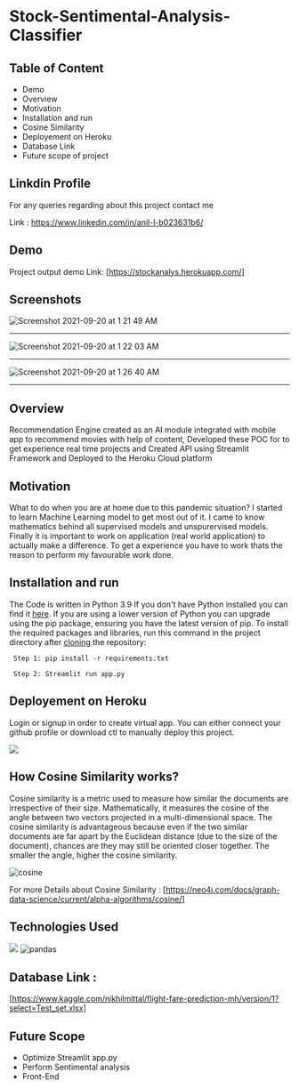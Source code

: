 # Stock-Sentimental-Analysis-Classifier

## Table of Content
  * Demo
  * Overview
  * Motivation
  * Installation and run 
  * Cosine Similarity
  * Deployement on Heroku
  * Database Link
  * Future scope of project
  


## Linkdin Profile
For any queries regarding about this project contact me

Link : https://www.linkedin.com/in/anil-l-b023631b6/

## Demo
Project output demo Link: [https://stockanalys.herokuapp.com/]

## Screenshots

![Screenshot 2021-09-20 at 1 21 49 AM](https://user-images.githubusercontent.com/71332138/134139635-1ff23997-e557-4fe2-9d65-af098e9e12bd.png)

--------------------------------------------------------------------------------------------------------------------------------------------------------------------

![Screenshot 2021-09-20 at 1 22 03 AM](https://user-images.githubusercontent.com/71332138/134139644-3e155819-9105-4e8f-85dd-691d4342541c.png)

--------------------------------------------------------------------------------------------------------------------------------------------------------------------

![Screenshot 2021-09-20 at 1 26 40 AM](https://user-images.githubusercontent.com/71332138/134139661-1b29c50d-d7ad-46dc-8fca-3d1107c34896.png)

--------------------------------------------------------------------------------------------------------------------------------------------------------------------

## Overview
Recommendation Engine created as an AI module integrated with mobile app to recommend movies with help of content, Developed these POC for to get experience real time projects and Created API using Streamlit Framework and Deployed to the Heroku Cloud platform

## Motivation
What to do when you are at home due to this pandemic situation? I started to learn Machine Learning model to get most out of it. I came to know mathematics behind all supervised models and unspurervised models. Finally it is important to work on application (real world application) to actually make a difference. To get a experience you have to work thats the reason to perform my favourable work done.

## Installation and run
The Code is written in Python 3.9 If you don't have Python installed you can find it [here](https://www.python.org/downloads/). If you are using a lower version of Python you can upgrade using the pip package, ensuring you have the latest version of pip. To install the required packages and libraries, run this command in the project directory after [cloning](https://www.howtogeek.com/451360/how-to-clone-a-github-repository/) the repository:

     Step 1: pip install -r requirements.txt
     
     Step 2: Streamlit run app.py

## Deployement on Heroku
Login or signup in order to create virtual app. You can either connect your github profile or download ctl to manually deploy this project.

[![](https://i.imgur.com/dKmlpqX.png)](https://heroku.com)

## How Cosine Similarity works?

Cosine similarity is a metric used to measure how similar the documents are irrespective of their size. Mathematically, it measures the cosine of the angle between two vectors projected in a multi-dimensional space. The cosine similarity is advantageous because even if the two similar documents are far apart by the Euclidean distance (due to the size of the document), chances are they may still be oriented closer together. The smaller the angle, higher the cosine similarity.

![cosine](https://user-images.githubusercontent.com/71332138/134168633-f85a6481-82a4-445d-82e4-51208984ffbd.png)


For more Details about Cosine Similarity : [https://neo4j.com/docs/graph-data-science/current/alpha-algorithms/cosine/]

## Technologies Used


![](https://forthebadge.com/images/badges/made-with-python.svg)  ![pandas](https://user-images.githubusercontent.com/71332138/134156736-9dcc4675-e588-42a6-9481-816ac08654ab.png)

## Database Link : 
[https://www.kaggle.com/nikhilmittal/flight-fare-prediction-mh/version/1?select=Test_set.xlsx]
 
## Future Scope

* Optimize Streamlit app.py
* Perform Sentimental analysis
* Front-End 
